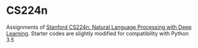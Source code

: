 # CS224n
Assignments of [Stanford CS224n: Natural Language Processing with Deep Learning](http://web.stanford.edu/class/cs224n/index.html). 
Starter codes are slightly modified for compatibility with Python 3.5
